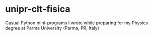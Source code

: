# unipr-clt-fisica
Casual Python mini-programs I wrote while preparing for my Physics degree at Parma University (Parma, PR, Italy)
